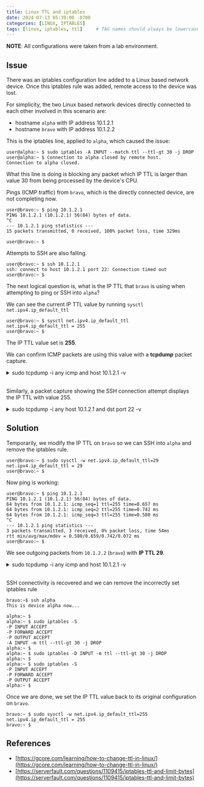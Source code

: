 ```yaml
---
title: Linux TTL and iptables
date: 2024-07-13 05:39:00 -0700
categories: [LINUX, IPTABLES]
tags: [linux, iptables, ttl]     # TAG names should always be lowercase
---
```


**NOTE**: All configurations were taken from a lab environment.

## Issue

There was an iptables configuration line added to a Linux based network device.
Once this iptables rule was added, remote access to the device was lost.

For simplicity, the two Linux based network devices directly connected to each other involved in this scenario are:

- hostname `alpha` with IP address 10.1.2.1
- hostname `bravo` with IP address 10.1.2.2

This is the iptables line, applied to `alpha`, which caused the issue:

```
user@alpha:~ $ sudo iptables -A INPUT --match ttl --ttl-gt 30 -j DROP
user@alpha:~ $ Connection to alpha closed by remote host.
Connection to alpha closed.
```

What this line is doing is blocking any packet which IP TTL is larger than value 30 from being processed by the device's CPU.

Pings (ICMP traffic) from `bravo`, which is the directly connected device, are not completing now.

```
user@bravo:~ $ ping 10.1.2.1
PING 10.1.2.1 (10.1.2.1) 56(84) bytes of data.
^C
--- 10.1.2.1 ping statistics ---
15 packets transmitted, 0 received, 100% packet loss, time 329ms

user@bravo:~ $
```

Attempts to SSH are also failing.

```
user@bravo:~ $ ssh 10.1.2.1
ssh: connect to host 10.1.2.1 port 22: Connection timed out
user@bravo:~ $
```

The next logical question is, what is the IP TTL that `bravo` is using when attempting to ping or SSH into `alpha`?

We can see the current IP TTL value by running `sysctl net.ipv4.ip_default_ttl`

```
user@bravo:~ $ sysctl net.ipv4.ip_default_ttl
net.ipv4.ip_default_ttl = 255
user@bravo:~ $
```

The IP TTL value set is **255**.

We can confirm ICMP packets are using this value with a **tcpdump** packet capture.

<details markdown=1>
<summary markdown="span">sudo tcpdump -i any icmp and host 10.1.2.1 -v</summary>

Notice `, ttl 255,`

```
user@bravo:~ $ sudo tcpdump -i any icmp and host 10.1.2.1 -v
tcpdump: listening on any, link-type LINUX_SLL (Linux cooked v1), capture size 262144 bytes
15:56:23.958804 IP (tos 0x0, ttl 255, id 38003, offset 0, flags [DF], proto ICMP (1), length 84)
    10.1.2.2 > 10.1.2.1: ICMP echo request, id 26065, seq 1, length 64
15:56:23.958815 IP (tos 0x0, ttl 255, id 38003, offset 0, flags [DF], proto ICMP (1), length 84)
    10.1.2.2 > 10.1.2.1: ICMP echo request, id 26065, seq 1, length 64
15:56:24.984817 IP (tos 0x0, ttl 255, id 38235, offset 0, flags [DF], proto ICMP (1), length 84)
    10.1.2.2 > 10.1.2.1: ICMP echo request, id 26065, seq 2, length 64
15:56:24.984837 IP (tos 0x0, ttl 255, id 38235, offset 0, flags [DF], proto ICMP (1), length 84)
    10.1.2.2 > 10.1.2.1: ICMP echo request, id 26065, seq 2, length 64
15:56:26.008887 IP (tos 0x0, ttl 255, id 39175, offset 0, flags [DF], proto ICMP (1), length 84)
    10.1.2.2 > 10.1.2.1: ICMP echo request, id 26065, seq 3, length 64
```
</details><br />

Similarly, a packet capture showing the SSH connection attempt displays the IP TTL with value 255.

<details markdown=1>
<summary markdown="span">sudo tcpdump -i any host 10.1.2.1 and dst port 22 -v</summary>

Notice `, ttl 255,`

```
user@bravo:~ $ sudo tcpdump -i any host 10.1.2.1 and dst port 22 -v
tcpdump: listening on any, link-type LINUX_SLL (Linux cooked v1), capture size 262144 bytes
16:00:59.477830 IP (tos 0x0, ttl 255, id 13018, offset 0, flags [DF], proto TCP (6), length 60)
    10.1.2.2.58182 > 10.1.2.1.ssh: Flags [S], cksum 0x0a2f (incorrect -> 0x2056), seq 1439507084, win 63420, options [mss 9060,sackOK,TS val 1207133330 ecr 0,nop,wscale 8], length 0
16:00:59.477846 IP (tos 0x0, ttl 255, id 13018, offset 0, flags [DF], proto TCP (6), length 60)
    10.1.2.2.58182 > 10.1.2.1.ssh: Flags [S], cksum 0x0a2f (incorrect -> 0x2056), seq 1439507084, win 63420, options [mss 9060,sackOK,TS val 1207133330 ecr 0,nop,wscale 8], length 0
16:01:00.504811 IP (tos 0x0, ttl 255, id 13019, offset 0, flags [DF], proto TCP (6), length 60)
    10.1.2.2.58182 > 10.1.2.1.ssh: Flags [S], cksum 0x0a2f (incorrect -> 0x1c53), seq 1439507084, win 63420, options [mss 9060,sackOK,TS val 1207134357 ecr 0,nop,wscale 8], length 0
```
</details>

## Solution

Temporarily, we modify the IP TTL on `bravo` so we can SSH into `alpha` and remove the iptables rule.

```
user@bravo:~ $ sudo sysctl -w net.ipv4.ip_default_ttl=29
net.ipv4.ip_default_ttl = 29
user@bravo:~ $
```

Now ping is working:

```
user@bravo:~ $ ping 10.1.2.1
PING 10.1.2.1 (10.1.2.1) 56(84) bytes of data.
64 bytes from 10.1.2.1: icmp_seq=1 ttl=255 time=0.657 ms
64 bytes from 10.1.2.1: icmp_seq=2 ttl=255 time=0.742 ms
64 bytes from 10.1.2.1: icmp_seq=3 ttl=255 time=0.580 ms
^C
--- 10.1.2.1 ping statistics ---
3 packets transmitted, 3 received, 0% packet loss, time 54ms
rtt min/avg/max/mdev = 0.580/0.659/0.742/0.072 ms
user@bravo:~ $
```

We see outgoing packets from `10.1.2.2` (`bravo`) with **IP TTL 29**.

<details markdown=1>
<summary markdown="span">sudo tcpdump -i any icmp and host 10.1.2.1 -v</summary>

Notice `, ttl 29,`

```
user@bravo:~ $ sudo tcpdump -i any icmp and host 10.1.2.1 -v
tcpdump: listening on any, link-type LINUX_SLL (Linux cooked v1), capture size 262144 bytes
16:06:23.892584 IP (tos 0x0, ttl 29, id 13601, offset 0, flags [DF], proto ICMP (1), length 84)
    10.1.2.2 > 10.1.2.1: ICMP echo request, id 28770, seq 1, length 64
16:06:23.892600 IP (tos 0x0, ttl 29, id 13601, offset 0, flags [DF], proto ICMP (1), length 84)
    10.1.2.2 > 10.1.2.1: ICMP echo request, id 28770, seq 1, length 64
16:06:23.893222 IP (tos 0x0, ttl 255, id 22280, offset 0, flags [none], proto ICMP (1), length 84)
    10.1.2.1 > 10.1.2.2: ICMP echo reply, id 28770, seq 1, length 64
16:06:23.893222 IP (tos 0x0, ttl 255, id 22280, offset 0, flags [none], proto ICMP (1), length 84)
    10.1.2.1 > 10.1.2.2: ICMP echo reply, id 28770, seq 1, length 64
16:06:24.920793 IP (tos 0x0, ttl 29, id 13737, offset 0, flags [DF], proto ICMP (1), length 84)
    10.1.2.2 > 10.1.2.1: ICMP echo request, id 28770, seq 2, length 64
16:06:24.920803 IP (tos 0x0, ttl 29, id 13737, offset 0, flags [DF], proto ICMP (1), length 84)
    10.1.2.2 > 10.1.2.1: ICMP echo request, id 28770, seq 2, length 64
16:06:24.921502 IP (tos 0x0, ttl 255, id 23261, offset 0, flags [none], proto ICMP (1), length 84)
    10.1.2.1 > 10.1.2.2: ICMP echo reply, id 28770, seq 2, length 64
16:06:24.921502 IP (tos 0x0, ttl 255, id 23261, offset 0, flags [none], proto ICMP (1), length 84)
    10.1.2.1 > 10.1.2.2: ICMP echo reply, id 28770, seq 2, length 64
```
</details><br />

SSH connectivity is recovered and we can remove the incorrectly set iptables rule

```
bravo:~$ ssh alpha
This is device alpha now...

alpha:~ $
alpha:~ $ sudo iptables -S
-P INPUT ACCEPT
-P FORWARD ACCEPT
-P OUTPUT ACCEPT
-A INPUT -m ttl --ttl-gt 30 -j DROP
alpha:~ $
alpha:~ $ sudo iptables -D INPUT -m ttl --ttl-gt 30 -j DROP
alpha:~ $
alpha:~ $ sudo iptables -S
-P INPUT ACCEPT
-P FORWARD ACCEPT
-P OUTPUT ACCEPT
alpha:~ $
```

Once we are done, we set the IP TTL value back to its original configuration on `bravo`.

```
bravo:~ $ sudo sysctl -w net.ipv4.ip_default_ttl=255
net.ipv4.ip_default_ttl = 255
bravo:~ $
```

## References

- [https://gcore.com/learning/how-to-change-ttl-in-linux/](https://gcore.com/learning/how-to-change-ttl-in-linux/)
- [https://serverfault.com/questions/1109415/iptables-ttl-and-limit-bytes](https://serverfault.com/questions/1109415/iptables-ttl-and-limit-bytes)